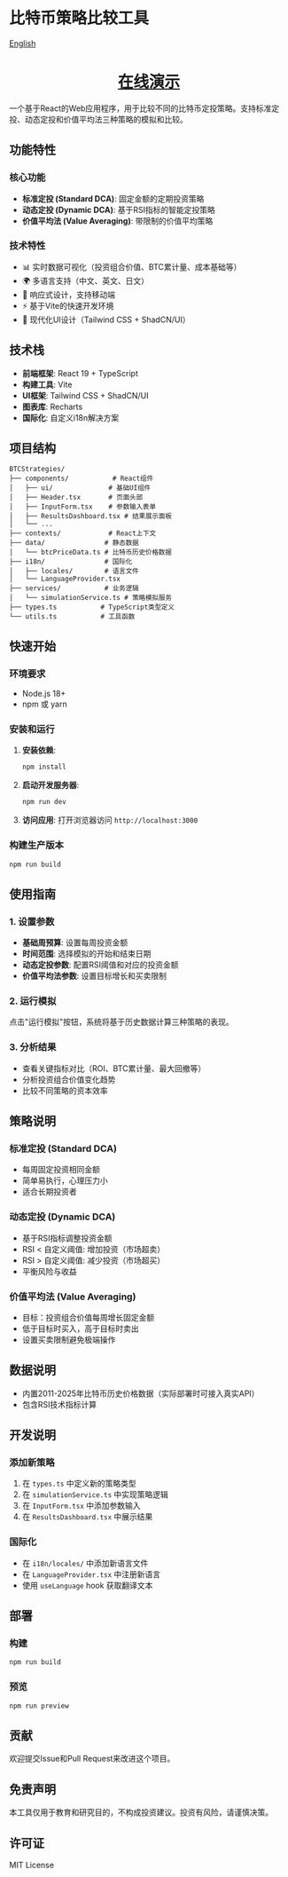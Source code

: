 # 比特币策略比较工具

[English](README.md)

<div align="center"><h1><a href=https://dca.btc.sv>在线演示</a></h1></div>

一个基于React的Web应用程序，用于比较不同的比特币定投策略。支持标准定投、动态定投和价值平均法三种策略的模拟和比较。

## 功能特性

### 核心功能
- **标准定投 (Standard DCA)**: 固定金额的定期投资策略
- **动态定投 (Dynamic DCA)**: 基于RSI指标的智能定投策略
- **价值平均法 (Value Averaging)**: 带限制的价值平均策略

### 技术特性
- 📊 实时数据可视化（投资组合价值、BTC累计量、成本基础等）
- 🌍 多语言支持（中文、英文、日文）
- 📱 响应式设计，支持移动端
- ⚡ 基于Vite的快速开发环境
- 🎨 现代化UI设计（Tailwind CSS + ShadCN/UI）

## 技术栈

- **前端框架**: React 19 + TypeScript
- **构建工具**: Vite
- **UI框架**: Tailwind CSS + ShadCN/UI
- **图表库**: Recharts
- **国际化**: 自定义i18n解决方案

## 项目结构

```
BTCStrategies/
├── components/           # React组件
│   ├── ui/              # 基础UI组件
│   ├── Header.tsx       # 页面头部
│   ├── InputForm.tsx    # 参数输入表单
│   ├── ResultsDashboard.tsx # 结果展示面板
│   └── ...
├── contexts/            # React上下文
├── data/               # 静态数据
│   └── btcPriceData.ts # 比特币历史价格数据
├── i18n/               # 国际化
│   ├── locales/        # 语言文件
│   └── LanguageProvider.tsx
├── services/           # 业务逻辑
│   └── simulationService.ts # 策略模拟服务
├── types.ts           # TypeScript类型定义
└── utils.ts           # 工具函数
```

## 快速开始

### 环境要求
- Node.js 18+ 
- npm 或 yarn

### 安装和运行

1. **安装依赖**:
   ```bash
   npm install
   ```

2. **启动开发服务器**:
   ```bash
   npm run dev
   ```

3. **访问应用**:
   打开浏览器访问 `http://localhost:3000`

### 构建生产版本

```bash
npm run build
```

## 使用指南

### 1. 设置参数
- **基础周预算**: 设置每周投资金额
- **时间范围**: 选择模拟的开始和结束日期
- **动态定投参数**: 配置RSI阈值和对应的投资金额
- **价值平均法参数**: 设置目标增长和买卖限制

### 2. 运行模拟
点击"运行模拟"按钮，系统将基于历史数据计算三种策略的表现。

### 3. 分析结果
- 查看关键指标对比（ROI、BTC累计量、最大回撤等）
- 分析投资组合价值变化趋势
- 比较不同策略的资本效率

## 策略说明

### 标准定投 (Standard DCA)
- 每周固定投资相同金额
- 简单易执行，心理压力小
- 适合长期投资者

### 动态定投 (Dynamic DCA)
- 基于RSI指标调整投资金额
- RSI < 自定义阈值: 增加投资（市场超卖）
- RSI > 自定义阈值: 减少投资（市场超买）
- 平衡风险与收益

### 价值平均法 (Value Averaging)
- 目标：投资组合价值每周增长固定金额
- 低于目标时买入，高于目标时卖出
- 设置买卖限制避免极端操作

## 数据说明

- 内置2011-2025年比特币历史价格数据（实际部署时可接入真实API）
- 包含RSI技术指标计算

## 开发说明

### 添加新策略
1. 在 `types.ts` 中定义新的策略类型
2. 在 `simulationService.ts` 中实现策略逻辑
3. 在 `InputForm.tsx` 中添加参数输入
4. 在 `ResultsDashboard.tsx` 中展示结果

### 国际化
- 在 `i18n/locales/` 中添加新语言文件
- 在 `LanguageProvider.tsx` 中注册新语言
- 使用 `useLanguage` hook 获取翻译文本

## 部署

### 构建
```bash
npm run build
```

### 预览
```bash
npm run preview
```

## 贡献

欢迎提交Issue和Pull Request来改进这个项目。

## 免责声明

本工具仅用于教育和研究目的，不构成投资建议。投资有风险，请谨慎决策。

## 许可证

MIT License
